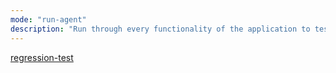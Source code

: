 ```yaml
---
mode: "run-agent"
description: "Run through every functionality of the application to test and fix."
---
```


[regression-test](../prompt-snippets/regression-test.md)
